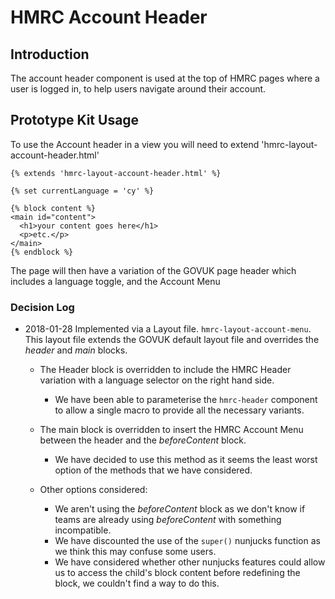 # HMRC Account Header

## Introduction

The account header component is used at the top of HMRC pages where a user is logged in, to help users navigate around their account.

## Prototype Kit Usage

To use the Account header in a view you will need to extend 'hmrc-layout-account-header.html'

```
{% extends 'hmrc-layout-account-header.html' %}

{% set currentLanguage = 'cy' %}

{% block content %}
<main id="content">
  <h1>your content goes here</h1>
  <p>etc.</p>
</main>
{% endblock %}
```
The page will then have a variation of the GOVUK page header which includes a language toggle, and the Account Menu 

### Decision Log

* 2018-01-28
Implemented via a Layout file. `hmrc-layout-account-menu`. This layout file extends the GOVUK default layout file and overrides the _header_ and _main_ blocks.

  * The Header block is overridden to include the HMRC Header variation with a language selector on the right hand side.
    * We have been able to parameterise the `hmrc-header` component to allow a single macro to provide all the necessary variants.

  * The main block is overridden to insert the HMRC Account Menu between the header and the _beforeContent_ block.
    * We have decided to use this method as it seems the least worst option of the methods that we have considered.

  * Other options considered:

    * We aren't using the _beforeContent_ block as we don't know if teams are already using _beforeContent_ with something incompatible.
    * We have discounted the use of the `super()` nunjucks function as we think this may confuse some users.
    * We have considered whether other nunjucks features could allow us to access the child's block content before redefining the block, we couldn't find a way to do this.
